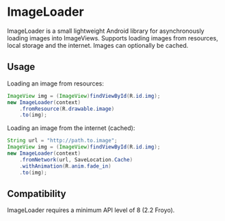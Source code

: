 # ImageLoader
ImageLoader is a small lightweight Android library for asynchronously loading images into ImageViews. Supports loading images from resources, local storage and the internet. Images can optionally be cached.

## Usage
Loading an image from resources:
```java
ImageView img = (ImageView)findViewById(R.id.img);
new ImageLoader(context)
    .fromResource(R.drawable.image)
    .to(img);
```

Loading an image from the internet (cached):
```java
String url = "http://path.to.image";
ImageView img = (ImageView)findViewById(R.id.img);
new ImageLoader(context)
    .fromNetwork(url, SaveLocation.Cache)
    .withAnimation(R.anim.fade_in)
    .to(img);
```

## Compatibility
ImageLoader requires a minimum API level of 8 (2.2 Froyo).
